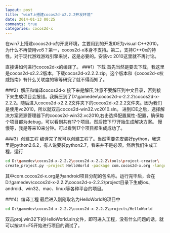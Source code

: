 ```yaml
---
layout: post
title: "win7上搭建cocos2d-x2.2.2开发环境"
date: 2014-01-13 00:25
comments: true
categories: cocos2d-x
---
```


在win7上搭建cocos2d-x的开发环境，主要用到的开发IDE为visual C++2010，为什么不再使用vc6？第一，cocos2d-x本身不支持。第二，支持C++0x的特性。对于现代游戏游戏引擎来说，这是必要的。安装vc
2010这里就不再讨论。

<!-- more -->

直接讲如何进行cocos2d-x的编译了。
###1）下载
首先当然是要去下载，我这里是cocos2d-x2.2.2版本，下载cocos2d-x2.2.2.zip。这个版本和《cocos2d-x权威指南》有什么关联度的等等研究了就不得而知了。

###2）解压和编译cocos2d-x
接下来是解压,注意不要解压到中文目录，否则接下来生成项目会报错。我解压到了D:\gamedev\cocos2d-x-2.2.2\cocos2d-x-2.2.2。随后进入cocos2d-x2.2.2文件夹下的cocos2d-x2.2.2文件夹。因为我们是使用vc2010，所以就双击cocos2d-win32.vc2010.sln。
进到IDE之后，选择解决方案资源管理器下的cocos2d-win32.vc2010,右击选择配置属性-配置，确保每个项目都为debug，可以看到共有17个项目。然后按下F7开始生成解决方案。
慢慢等，我是等来10来分钟。可以看到17个项目都生成成功了。

###3）创建工程
编译完了就可以创建工程了。当然需要先安装好python，我这里是python2.6.2，有人说要装python2.7，看来并不是必须。然后我们生成工程，运行

```sh
cd D:\gamedev\cocos2d-x-2.2.2\cocos2d-x-2.2.2\tools\project-creator\
create_project.py -project HelloWorld -package com.cocos2d-x.org -language cpp 
```

其中com.cocos2d-x.org是为android项目分配的包名称。运行完毕后，会在D:\gamedev\cocos2d-x-2.2.2\cocos2d-x-2.2.2\project目录下生成ios、android、win32、mac、linux等各种平台的项目。

###4）编译工程
最后进入刚刚取名为HelloWorld的项目中

```sh
cd D:\gamedev\cocos2d-x-2.2.2\cocos2d-x-2.2.2\projects/HelloWorld
```

双击proj.win32下的HelloWorld.sln文件，即可进入工程，没有什么问题的话，就可以按ctrl+F5开始进行项目的调试了。

